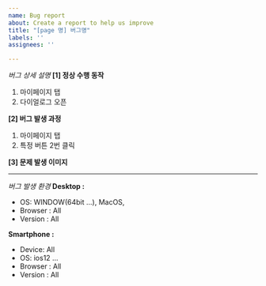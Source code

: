```yaml
---
name: Bug report
about: Create a report to help us improve
title: "[page 명] 버그명"
labels: ''
assignees: ''

---
```


*버그 상세 설명*
**[1] 정상 수행 동작**
1. 마이페이지 탭
2. 다이얼로그 오픈

**[2] 버그 발생 과정**
1. 마이페이지 탭
2. 특정 버튼 2번 클릭 

**[3] 문제 발생 이미지**

---

*버그 발생 환경*
**Desktop :**
 - OS: WINDOW(64bit ...), MacOS, 
 - Browser : All
 - Version : All

**Smartphone :**
 - Device: All
 - OS: ios12 ... 
 - Browser : All
 - Version : All

